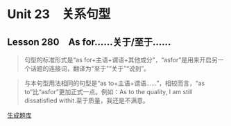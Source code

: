 ﻿ # Unit 23　关系句型
 ## Lesson 280　As for……关于/至于……
 
> 句型的标准形式是“as for+主语+谓语+其他成分”，“asfor”是用来开启另一个话题的连接词，翻译为“至于”“关于”“说到”。

> 与本句型用法相同的句型是“as to+主语+谓语……”，相较而言，“as to”比“asfor”更加正式一点。例如：As to the quality, I am still dissatisfied withit.至于质量，我还是不满意。


 [生成题库](./question/f280.json)